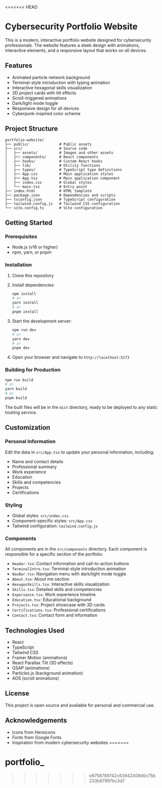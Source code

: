 <<<<<<< HEAD
# Cybersecurity Portfolio Website

This is a modern, interactive portfolio website designed for cybersecurity professionals. The website features a sleek design with animations, interactive elements, and a responsive layout that works on all devices.

## Features

- Animated particle network background
- Terminal-style introduction with typing animation
- Interactive hexagonal skills visualization
- 3D project cards with tilt effects
- Scroll-triggered animations
- Dark/light mode toggle
- Responsive design for all devices
- Cyberpunk-inspired color scheme

## Project Structure

```
portfolio-website/
├── public/              # Public assets
├── src/                 # Source code
│   ├── assets/          # Images and other assets
│   ├── components/      # React components
│   ├── hooks/           # Custom React hooks
│   ├── lib/             # Utility functions
│   ├── types/           # TypeScript type definitions
│   ├── App.css          # Main application styles
│   ├── App.tsx          # Main application component
│   ├── index.css        # Global styles
│   └── main.tsx         # Entry point
├── index.html           # HTML template
├── package.json         # Dependencies and scripts
├── tsconfig.json        # TypeScript configuration
├── tailwind.config.js   # Tailwind CSS configuration
└── vite.config.ts       # Vite configuration
```

## Getting Started

### Prerequisites

- Node.js (v16 or higher)
- npm, yarn, or pnpm

### Installation

1. Clone this repository
2. Install dependencies:
   ```bash
   npm install
   # or
   yarn install
   # or
   pnpm install
   ```

3. Start the development server:
   ```bash
   npm run dev
   # or
   yarn dev
   # or
   pnpm dev
   ```

4. Open your browser and navigate to `http://localhost:5173`

### Building for Production

```bash
npm run build
# or
yarn build
# or
pnpm build
```

The built files will be in the `dist` directory, ready to be deployed to any static hosting service.

## Customization

### Personal Information

Edit the data in `src/App.tsx` to update your personal information, including:
- Name and contact details
- Professional summary
- Work experience
- Education
- Skills and competencies
- Projects
- Certifications

### Styling

- Global styles: `src/index.css`
- Component-specific styles: `src/App.css`
- Tailwind configuration: `tailwind.config.js`

### Components

All components are in the `src/components` directory. Each component is responsible for a specific section of the portfolio:

- `Header.tsx`: Contact information and call-to-action buttons
- `TerminalIntro.tsx`: Terminal-style introduction animation
- `NavBar.tsx`: Navigation menu with dark/light mode toggle
- `About.tsx`: About me section
- `HexagonSkills.tsx`: Interactive skills visualization
- `Skills.tsx`: Detailed skills and competencies
- `Experience.tsx`: Work experience timeline
- `Education.tsx`: Educational background
- `Projects.tsx`: Project showcase with 3D cards
- `Certifications.tsx`: Professional certifications
- `Contact.tsx`: Contact form and information

## Technologies Used

- React
- TypeScript
- Tailwind CSS
- Framer Motion (animations)
- React Parallax Tilt (3D effects)
- GSAP (animations)
- Particles.js (background animation)
- AOS (scroll animations)

## License

This project is open source and available for personal and commercial use.

## Acknowledgements

- Icons from Heroicons
- Fonts from Google Fonts
- Inspiration from modern cybersecurity websites
=======
# portfolio_
>>>>>>> e8758789742c63942408d0c75b233b97997bc3d7
